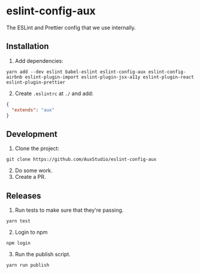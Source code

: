 # eslint-config-aux

The ESLint and Prettier config that we use internally.

## Installation

1. Add dependencies:

```
yarn add --dev eslint babel-eslint eslint-config-aux eslint-config-airbnb eslint-plugin-import eslint-plugin-jsx-a11y eslint-plugin-react eslint-plugin-prettier
```

2. Create `.eslintrc` at `./` and add:

```json
{
  "extends": "aux"
}
```

## Development

1. Clone the project:

```
git clone https://github.com/AuxStudio/eslint-config-aux
```

2. Do some work.
3. Create a PR.

## Releases

1. Run tests to make sure that they're passing.

```
yarn test
```

2. Login to npm

```
npm login
```

3. Run the publish script.

```
yarn run publish
```
